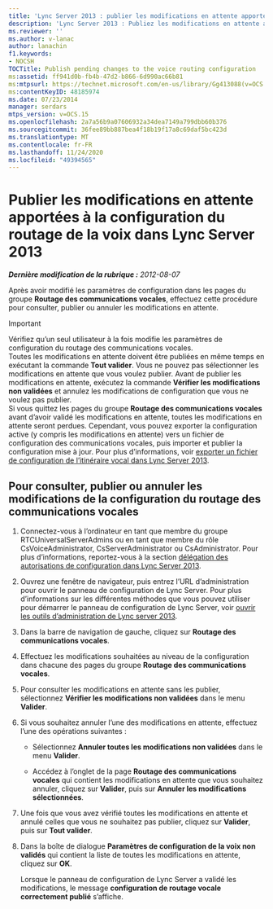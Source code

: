 ```yaml
---
title: 'Lync Server 2013 : publier les modifications en attente apportées à la configuration de l’acheminement vocal'
description: 'Lync Server 2013 : Publiez les modifications en attente apportées à la configuration de l’acheminement vocal.'
ms.reviewer: ''
ms.author: v-lanac
author: lanachin
f1.keywords:
- NOCSH
TOCTitle: Publish pending changes to the voice routing configuration
ms:assetid: ff941d0b-fb4b-47d2-b866-6d990ac66b81
ms:mtpsurl: https://technet.microsoft.com/en-us/library/Gg413088(v=OCS.15)
ms:contentKeyID: 48185974
ms.date: 07/23/2014
manager: serdars
mtps_version: v=OCS.15
ms.openlocfilehash: 2a7a56b9a07606932a34dea7149a799dbb60b376
ms.sourcegitcommit: 36fee89bb887bea4f18b19f17a8c69daf5bc423d
ms.translationtype: MT
ms.contentlocale: fr-FR
ms.lasthandoff: 11/24/2020
ms.locfileid: "49394565"
---
```

# <a name="publish-pending-changes-to-the-voice-routing-configuration-in-lync-server-2013"></a>Publier les modifications en attente apportées à la configuration du routage de la voix dans Lync Server 2013

<div data-xmlns="http://www.w3.org/1999/xhtml">

<div class="topic" data-xmlns="http://www.w3.org/1999/xhtml" data-msxsl="urn:schemas-microsoft-com:xslt" data-cs="https://msdn.microsoft.com/">

<div data-asp="https://msdn2.microsoft.com/asp">



</div>

<div id="mainSection">

<div id="mainBody">

<span> </span>

_**Dernière modification de la rubrique :** 2012-08-07_

Après avoir modifié les paramètres de configuration dans les pages du groupe **Routage des communications vocales**, effectuez cette procédure pour consulter, publier ou annuler les modifications en attente.

<div>


> [!IMPORTANT]  
> Vérifiez qu’un seul utilisateur à la fois modifie les paramètres de configuration du routage des communications vocales.<BR>Toutes les modifications en attente doivent être publiées en même temps en exécutant la commande <STRONG>Tout valider</STRONG>. Vous ne pouvez pas sélectionner les modifications en attente que vous voulez publier. Avant de publier les modifications en attente, exécutez la commande <STRONG>Vérifier les modifications non validées</STRONG> et annulez les modifications de configuration que vous ne voulez pas publier.<BR>Si vous quittez les pages du groupe <STRONG>Routage des communications vocales</STRONG> avant d’avoir validé les modifications en attente, toutes les modifications en attente seront perdues. Cependant, vous pouvez exporter la configuration active (y compris les modifications en attente) vers un fichier de configuration des communications vocales, puis importer et publier la configuration mise à jour. Pour plus d’informations, voir <A href="lync-server-2013-export-a-voice-route-configuration-file.md">exporter un fichier de configuration de l’itinéraire vocal dans Lync Server 2013</A>.



</div>

<div>

## <a name="to-review-publish-or-cancel-voice-routing-configuration-changes"></a>Pour consulter, publier ou annuler les modifications de la configuration du routage des communications vocales

1.  Connectez-vous à l’ordinateur en tant que membre du groupe RTCUniversalServerAdmins ou en tant que membre du rôle CsVoiceAdministrator, CsServerAdministrator ou CsAdministrator. Pour plus d’informations, reportez-vous à la section [délégation des autorisations de configuration dans Lync Server 2013](lync-server-2013-delegate-setup-permissions.md).

2.  Ouvrez une fenêtre de navigateur, puis entrez l’URL d’administration pour ouvrir le panneau de configuration de Lync Server. Pour plus d’informations sur les différentes méthodes que vous pouvez utiliser pour démarrer le panneau de configuration de Lync Server, voir [ouvrir les outils d’administration de Lync server 2013](lync-server-2013-open-lync-server-administrative-tools.md).

3.  Dans la barre de navigation de gauche, cliquez sur **Routage des communications vocales**.

4.  Effectuez les modifications souhaitées au niveau de la configuration dans chacune des pages du groupe **Routage des communications vocales**.

5.  Pour consulter les modifications en attente sans les publier, sélectionnez **Vérifier les modifications non validées** dans le menu **Valider**.

6.  Si vous souhaitez annuler l’une des modifications en attente, effectuez l’une des opérations suivantes :
    
      - Sélectionnez **Annuler toutes les modifications non validées** dans le menu **Valider**.
    
      - Accédez à l’onglet de la page **Routage des communications vocales** qui contient les modifications en attente que vous souhaitez annuler, cliquez sur **Valider**, puis sur **Annuler les modifications sélectionnées**.

7.  Une fois que vous avez vérifié toutes les modifications en attente et annulé celles que vous ne souhaitez pas publier, cliquez sur **Valider**, puis sur **Tout valider**.

8.  Dans la boîte de dialogue **Paramètres de configuration de la voix non validés** qui contient la liste de toutes les modifications en attente, cliquez sur **OK**.
    
    Lorsque le panneau de configuration de Lync Server a validé les modifications, le message **configuration de routage vocale correctement publié** s’affiche.

</div>

</div>

<span> </span>

</div>

</div>

</div>

